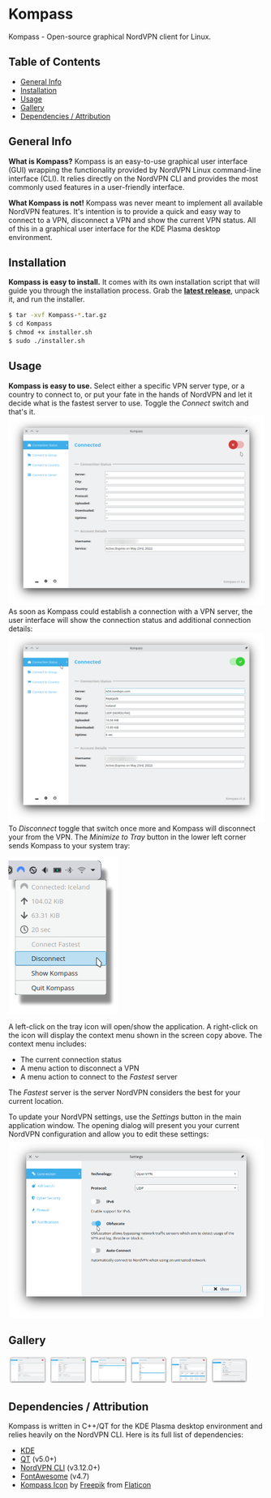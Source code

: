 # Kompass
Kompass - Open-source graphical NordVPN client for Linux.

## Table of Contents
* [General Info](#general-info)
* [Installation](#installation)
* [Usage](#Usage)
* [Gallery](#Gallery)
* [Dependencies / Attribution](#dependencies)

## General Info
**What is Kompass?** Kompass is an easy-to-use graphical user interface (GUI) wrapping the functionality provided by NordVPN Linux command-line interface (CLI).
It relies directly on the NordVPN CLI and provides the most commonly used features in a user-friendly interface.

**What Kompass is not!** Kompass was never meant to implement all available NordVPN features. It's intention is to provide a quick and easy way to connect to a VPN, disconnect a VPN and show the current VPN status. All of this in a graphical user interface for the KDE Plasma desktop environment.

## Installation
**Kompass is easy to install.** It comes with its own installation script that will guide you through the installation process. Grab the **[latest release](https://github.com/amoekesch/Kompass/releases)**, unpack it, and run the installer.

```bash
$ tar -xvf Kompass-*.tar.gz
$ cd Kompass
$ chmod +x installer.sh
$ sudo ./installer.sh
```

## Usage
**Kompass is easy to use.** Select either a specific VPN server type, or a country to connect to, or put your fate in the hands of NordVPN and let it decide what is the fastest server to use. Toggle the *Connect* switch and that's it.
![Kompass Disconnected](https://github.com/amoekesch/Kompass/raw/main/doc/kompass_disconnected.png)
As soon as Kompass could establish a connection with a VPN server, the user interface will show the connection status and additional connection details:
![Kompass Connected](https://github.com/amoekesch/Kompass/raw/main/doc/kompass_connected.png)
To *Disconnect* toggle that switch once more and Kompass will disconnect your from the VPN. The *Minimize to Tray* button in the lower left corner sends Kompass to your system tray:

![Kompass Tray](https://github.com/amoekesch/Kompass/raw/main/doc/kompass_tray.png)

A left-click on the tray icon will open/show the application. A right-click on the icon will display the context menu shown in the screen copy above. The context menu includes:
* The current connection status
* A menu action to disconnect a VPN
* A menu action to connect to the *Fastest* server

The *Fastest* server is the server NordVPN considers the best for your current location.

To update your NordVPN settings, use the *Settings* button in the main application window. The opening dialog will present you your current NordVPN configuration and allow you to edit these settings:
![Kompass Settings](https://github.com/amoekesch/Kompass/raw/main/doc/kompass_settings.png)

## Gallery
<a target="_blank" href="https://github.com/amoekesch/Kompass/raw/main/doc/kompass_disconnected.png"><img src="https://github.com/amoekesch/Kompass/raw/main/doc/kompass_disconnected.png" width="15%"></img></a> <a target="_blank" href="https://github.com/amoekesch/Kompass/raw/main/doc/kompass_connected.png"><img src="https://github.com/amoekesch/Kompass/raw/main/doc/kompass_connected.png" width="15%"></img></a> <a target="_blank" href="https://github.com/amoekesch/Kompass/raw/main/doc/kompass_servers_by_group.png"><img src="https://github.com/amoekesch/Kompass/raw/main/doc/kompass_servers_by_group.png" width="15%"></img></a> <a target="_blank" href="https://github.com/amoekesch/Kompass/raw/main/doc/kompass_servers_by_country.png"><img src="https://github.com/amoekesch/Kompass/raw/main/doc/kompass_servers_by_country.png" width="15%"></img></a> <a target="_blank" href="https://github.com/amoekesch/Kompass/raw/main/doc/kompass_servers_list.png"><img src="https://github.com/amoekesch/Kompass/raw/main/doc/kompass_servers_list.png" width="15%"></img></a> <a target="_blank" href="https://github.com/amoekesch/Kompass/raw/main/doc/kompass_settings.png"><img src="https://github.com/amoekesch/Kompass/raw/main/doc/kompass_settings.png" width="15%"></img></a>

## Dependencies / Attribution
Kompass is written in C++/QT for the KDE Plasma desktop environment and relies heavily on the NordVPN CLI. Here is its full list of dependencies:
* [KDE](https://kde.org/)
* [QT](https://www.qt.io/) (v5.0+)
* [NordVPN CLI](https://nordvpn.com/download/linux/) (v3.12.0+)
* [FontAwesome](https://fontawesome.com/v4.7/) (v4.7)
* [Kompass Icon](https://www.flaticon.com/premium-icon/north_818708?term=compass&page=1&position=22&page=1&position=22&related_id=818708&origin=tag) by [Freepik](https://www.freepik.com) from [Flaticon](https://www.flaticon.com)
